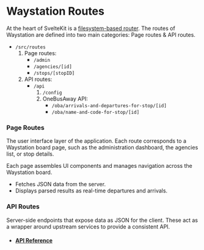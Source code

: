 # Waystation Routes

At the heart of SvelteKit is a [filesystem-based router](https://svelte.dev/docs/kit/routing). The routes of Waystation are defined into two main categories: Page routes & API routes.  

- `/src/routes`
    1. Page routes:  
        - `/admin`  
        - `/agencies/[id]`  
        - `/stops/[stopID]`  
    2. API routes:
        - `/api`
            1. `/config`
            2. OneBusAway API:
                - `/oba/arrivals-and-departures-for-stop/[id]`
                - `/oba/name-and-code-for-stop/[id]`

### Page Routes

The user interface layer of the application. Each route corresponds to a Waystation board page, such as the administration dashboard, the agencies list, or stop details.

Each page assembles UI components and manages navigation across the Waystation board.

- Fetches JSON data from the server.
- Displays parsed results as real-time departures and arrivals.

### API Routes

Server-side endpoints that expose data as JSON for the client. These act as a wrapper around upstream services to provide a consistent API.

- #### [API Reference](docs/api-routes.md)